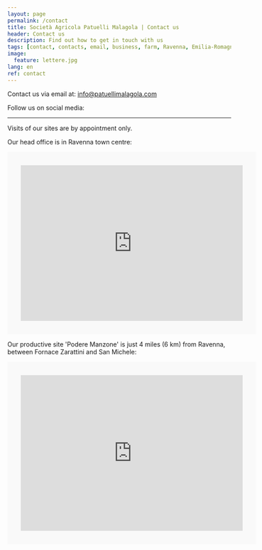 ```yaml
---
layout: page
permalink: /contact
title: Società Agricola Patuelli Malagola | Contact us
header: Contact us
description: Find out how to get in touch with us
tags: [contact, contacts, email, business, farm, Ravenna, Emilia-Romagna]
image:
  feature: lettere.jpg
lang: en
ref: contact
---
```


<script src="//platform-api.sharethis.com/js/sharethis.js#property=5c73dd7fb073260011b18676&product=inline-follow-buttons"></script>

Contact us via email at: info@patuellimalagola.com

Follow us on social media:   

<div class="sharethis-inline-follow-buttons"></div>        

---   

Visits of our sites are by appointment only.


Our head office is in Ravenna town centre:

<div class="google-maps">
    <iframe src="https://www.google.com/maps/embed?pb=!1m18!1m12!1m3!1d2849.695846607779!2d12.19573555075341!3d44.41888667899995!2m3!1f0!2f0!3f0!3m2!1i1024!2i768!4f13.1!3m3!1m2!1s0x477df955c65b6a39%3A0xf01e4e47d38849ca!2sSociet%C3%A0+Agricola+Patuelli+Malagola+di+Giuliani+Sandra+Societ%C3%A0+Semplice!5e0!3m2!1sit!2sit!4v1554708787512!5m2!1sit!2sit" width="500" height="350" frameborder="0" style="border:30px solid #f9f9f9" allowfullscreen></iframe>
</div>      
    

Our productive site 'Podere Manzone' is just 4 miles (6 km) from Ravenna, between Fornace Zarattini and San Michele:

<div class="google-maps">
    <iframe src="https://www.google.com/maps/embed?pb=!1m18!1m12!1m3!1d2850.0693557292234!2d12.1238910378432!3d44.41122250936051!2m3!1f0!2f0!3f0!3m2!1i1024!2i768!4f13.1!3m3!1m2!1s0x0%3A0x3e5fd4009879610e!2sSociet%C3%A0+Agricola+Patuelli+Malagola+di+Giuliani+Sandra+S.s.!5e0!3m2!1sit!2sit!4v1554709844689!5m2!1sit!2sit" width="500" height="350" frameborder="0" style="border:30px solid #f9f9f9" allowfullscreen></iframe>
</div> 

  

